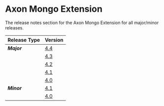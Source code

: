 # Axon Mongo Extension

The release notes section for the Axon Mongo Extension for all major/minor releases.

| Release Type | Version |
| :--- | :--- |
| _**Major**_ | [4.4](rn-mongo-major-releases.md#release-4-4) |
|  | [4.3](rn-mongo-major-releases.md#release-4-3) |
|  | [4.2](rn-mongo-major-releases.md#release-4-2) |
|  | [4.1](rn-mongo-major-releases.md#release-4-1) |
|  | [4.0](rn-mongo-major-releases.md#release-4-0) |
| _**Minor**_ | [4.1](rn-mongo-minor-releases.md#release-4-1) |
|  | [4.0](rn-mongo-minor-releases.md#release-4-0) |
